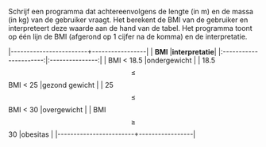 Schrijf een programma dat achtereenvolgens de lengte (in m) en de massa (in kg) van de gebruiker vraagt. Het berekent de BMI van de gebruiker en interpreteert deze waarde aan de hand van de tabel. Het programma toont op één lijn de BMI (afgerond op 1 cijfer na de komma) en de interpretatie.

|------------------------+-----------------|
| **BMI**                |**interpretatie**| 
|:----------------------:|:---------------:|
| BMI < 18.5             |ondergewicht     |
| 18.5 $$\leq$$ BMI < 25 |gezond gewicht   |
| 25 $$\leq$$ BMI < 30   |overgewicht      |
| BMI $$\geq$$ 30        |obesitas         |
|------------------------+-----------------|
